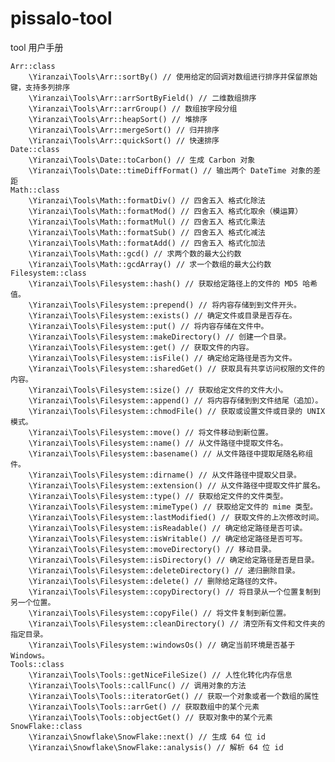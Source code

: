 # pissalo-tool
tool
用户手册

    Arr::class
        \Yiranzai\Tools\Arr::sortBy() // 使用给定的回调对数组进行排序并保留原始键，支持多列排序
        \Yiranzai\Tools\Arr::arrSortByField() // 二维数组排序
        \Yiranzai\Tools\Arr::arrGroup() // 数组按字段分组
        \Yiranzai\Tools\Arr::heapSort() // 堆排序
        \Yiranzai\Tools\Arr::mergeSort() // 归并排序
        \Yiranzai\Tools\Arr::quickSort() // 快速排序
    Date::class
        \Yiranzai\Tools\Date::toCarbon() // 生成 Carbon 对象
        \Yiranzai\Tools\Date::timeDiffFormat() // 输出两个 DateTime 对象的差距
    Math::class
        \Yiranzai\Tools\Math::formatDiv() // 四舍五入 格式化除法
        \Yiranzai\Tools\Math::formatMod() // 四舍五入 格式化取余（模运算）
        \Yiranzai\Tools\Math::formatMul() // 四舍五入 格式化乘法
        \Yiranzai\Tools\Math::formatSub() // 四舍五入 格式化减法
        \Yiranzai\Tools\Math::formatAdd() // 四舍五入 格式化加法
        \Yiranzai\Tools\Math::gcd() // 求两个数的最大公约数
        \Yiranzai\Tools\Math::gcdArray() // 求一个数组的最大公约数
    Filesystem::class
        \Yiranzai\Tools\Filesystem::hash() // 获取给定路径上的文件的 MD5 哈希值。
        \Yiranzai\Tools\Filesystem::prepend() // 将内容存储到到文件开头。
        \Yiranzai\Tools\Filesystem::exists() // 确定文件或目录是否存在。
        \Yiranzai\Tools\Filesystem::put() // 将内容存储在文件中。
        \Yiranzai\Tools\Filesystem::makeDirectory() // 创建一个目录。
        \Yiranzai\Tools\Filesystem::get() // 获取文件的内容。
        \Yiranzai\Tools\Filesystem::isFile() // 确定给定路径是否为文件。
        \Yiranzai\Tools\Filesystem::sharedGet() // 获取具有共享访问权限的文件的内容。
        \Yiranzai\Tools\Filesystem::size() // 获取给定文件的文件大小。
        \Yiranzai\Tools\Filesystem::append() // 将内容存储到到文件结尾（追加）。
        \Yiranzai\Tools\Filesystem::chmodFile() // 获取或设置文件或目录的 UNIX 模式。
        \Yiranzai\Tools\Filesystem::move() // 将文件移动到新位置。
        \Yiranzai\Tools\Filesystem::name() // 从文件路径中提取文件名。
        \Yiranzai\Tools\Filesystem::basename() // 从文件路径中提取尾随名称组件。
        \Yiranzai\Tools\Filesystem::dirname() // 从文件路径中提取父目录。
        \Yiranzai\Tools\Filesystem::extension() // 从文件路径中提取文件扩展名。
        \Yiranzai\Tools\Filesystem::type() // 获取给定文件的文件类型。
        \Yiranzai\Tools\Filesystem::mimeType() // 获取给定文件的 mime 类型。
        \Yiranzai\Tools\Filesystem::lastModified() // 获取文件的上次修改时间。
        \Yiranzai\Tools\Filesystem::isReadable() // 确定给定路径是否可读。
        \Yiranzai\Tools\Filesystem::isWritable() // 确定给定路径是否可写。
        \Yiranzai\Tools\Filesystem::moveDirectory() // 移动目录。
        \Yiranzai\Tools\Filesystem::isDirectory() // 确定给定路径是否是目录。
        \Yiranzai\Tools\Filesystem::deleteDirectory() // 递归删除目录。
        \Yiranzai\Tools\Filesystem::delete() // 删除给定路径的文件。
        \Yiranzai\Tools\Filesystem::copyDirectory() // 将目录从一个位置复制到另一个位置。
        \Yiranzai\Tools\Filesystem::copyFile() // 将文件复制到新位置。
        \Yiranzai\Tools\Filesystem::cleanDirectory() // 清空所有文件和文件夹的指定目录。
        \Yiranzai\Tools\Filesystem::windowsOs() // 确定当前环境是否基于 Windows。
    Tools::class
        \Yiranzai\Tools\Tools::getNiceFileSize() // 人性化转化内存信息
        \Yiranzai\Tools\Tools::callFunc() // 调用对象的方法
        \Yiranzai\Tools\Tools::iteratorGet() // 获取一个对象或者一个数组的属性
        \Yiranzai\Tools\Tools::arrGet() // 获取数组中的某个元素
        \Yiranzai\Tools\Tools::objectGet() // 获取对象中的某个元素
    SnowFlake::class
        \Yiranzai\Snowflake\SnowFlake::next() // 生成 64 位 id
        \Yiranzai\Snowflake\SnowFlake::analysis() // 解析 64 位 id

